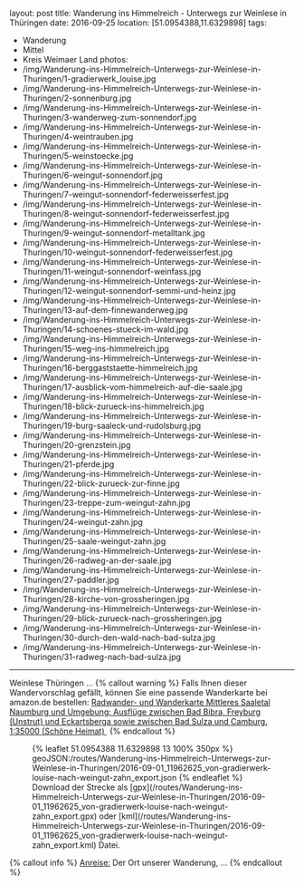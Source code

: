 layout: post
title: Wanderung ins Himmelreich - Unterwegs zur Weinlese in Thüringen
date: 2016-09-25
location: [51.0954388,11.6329898]
tags:
- Wanderung
- Mittel
- Kreis Weimaer Land
photos:
- /img/Wanderung-ins-Himmelreich-Unterwegs-zur-Weinlese-in-Thuringen/1-gradierwerk_louise.jpg
- /img/Wanderung-ins-Himmelreich-Unterwegs-zur-Weinlese-in-Thuringen/2-sonnenburg.jpg
- /img/Wanderung-ins-Himmelreich-Unterwegs-zur-Weinlese-in-Thuringen/3-wanderweg-zum-sonnendorf.jpg
- /img/Wanderung-ins-Himmelreich-Unterwegs-zur-Weinlese-in-Thuringen/4-weintrauben.jpg
- /img/Wanderung-ins-Himmelreich-Unterwegs-zur-Weinlese-in-Thuringen/5-weinstoecke.jpg
- /img/Wanderung-ins-Himmelreich-Unterwegs-zur-Weinlese-in-Thuringen/6-weingut-sonnendorf.jpg
- /img/Wanderung-ins-Himmelreich-Unterwegs-zur-Weinlese-in-Thuringen/7-weingut-sonnendorf-federweisserfest.jpg
- /img/Wanderung-ins-Himmelreich-Unterwegs-zur-Weinlese-in-Thuringen/8-weingut-sonnendorf-federweisserfest.jpg
- /img/Wanderung-ins-Himmelreich-Unterwegs-zur-Weinlese-in-Thuringen/9-weingut-sonnendorf-metalltank.jpg
- /img/Wanderung-ins-Himmelreich-Unterwegs-zur-Weinlese-in-Thuringen/10-weingut-sonnendorf-federweisserfest.jpg
- /img/Wanderung-ins-Himmelreich-Unterwegs-zur-Weinlese-in-Thuringen/11-weingut-sonnendorf-weinfass.jpg
- /img/Wanderung-ins-Himmelreich-Unterwegs-zur-Weinlese-in-Thuringen/12-weingut-sonnendorf-semmi-und-heinz.jpg
- /img/Wanderung-ins-Himmelreich-Unterwegs-zur-Weinlese-in-Thuringen/13-auf-dem-finnewanderweg.jpg
- /img/Wanderung-ins-Himmelreich-Unterwegs-zur-Weinlese-in-Thuringen/14-schoenes-stueck-im-wald.jpg
- /img/Wanderung-ins-Himmelreich-Unterwegs-zur-Weinlese-in-Thuringen/15-weg-ins-himmelreich.jpg
- /img/Wanderung-ins-Himmelreich-Unterwegs-zur-Weinlese-in-Thuringen/16-berggaststaette-himmelreich.jpg
- /img/Wanderung-ins-Himmelreich-Unterwegs-zur-Weinlese-in-Thuringen/17-ausblick-vom-himmelreich-auf-die-saale.jpg
- /img/Wanderung-ins-Himmelreich-Unterwegs-zur-Weinlese-in-Thuringen/18-blick-zurueck-ins-himmelreich.jpg
- /img/Wanderung-ins-Himmelreich-Unterwegs-zur-Weinlese-in-Thuringen/19-burg-saaleck-und-rudolsburg.jpg
- /img/Wanderung-ins-Himmelreich-Unterwegs-zur-Weinlese-in-Thuringen/20-grenzstein.jpg
- /img/Wanderung-ins-Himmelreich-Unterwegs-zur-Weinlese-in-Thuringen/21-pferde.jpg
- /img/Wanderung-ins-Himmelreich-Unterwegs-zur-Weinlese-in-Thuringen/22-blick-zurueck-zur-finne.jpg
- /img/Wanderung-ins-Himmelreich-Unterwegs-zur-Weinlese-in-Thuringen/23-treppe-zum-weingut-zahn.jpg
- /img/Wanderung-ins-Himmelreich-Unterwegs-zur-Weinlese-in-Thuringen/24-weingut-zahn.jpg
- /img/Wanderung-ins-Himmelreich-Unterwegs-zur-Weinlese-in-Thuringen/25-saale-weingut-zahn.jpg
- /img/Wanderung-ins-Himmelreich-Unterwegs-zur-Weinlese-in-Thuringen/26-radweg-an-der-saale.jpg
- /img/Wanderung-ins-Himmelreich-Unterwegs-zur-Weinlese-in-Thuringen/27-paddler.jpg
- /img/Wanderung-ins-Himmelreich-Unterwegs-zur-Weinlese-in-Thuringen/28-kirche-von-grossheringen.jpg
- /img/Wanderung-ins-Himmelreich-Unterwegs-zur-Weinlese-in-Thuringen/29-blick-zurueck-nach-grossheringen.jpg
- /img/Wanderung-ins-Himmelreich-Unterwegs-zur-Weinlese-in-Thuringen/30-durch-den-wald-nach-bad-sulza.jpg
- /img/Wanderung-ins-Himmelreich-Unterwegs-zur-Weinlese-in-Thuringen/31-radweg-nach-bad-sulza.jpg
---
Weinlese Thüringen ...
{% callout warning %}
Falls Ihnen dieser Wandervorschlag gefällt, können Sie eine passende Wanderkarte bei amazon.de bestellen:
<a rel="nofollow" href="https://www.amazon.de/Radwander--Wanderkarte-Mittleres-Saaletal-Naumburg/dp/3895910996/ref=as_li_ss_tl?ie=UTF8&qid=1475071743&sr=8-1&keywords=wanderkarte+bad+sulza&linkCode=ll1&tag=thueringergip-21&linkId=12729e8fcd11dd8e3216bd449547ee5c">Radwander- und Wanderkarte Mittleres Saaletal Naumburg und Umgebung: Ausflüge zwischen Bad Bibra, Freyburg (Unstrut) und Eckartsberga sowie zwischen Bad Sulza und Camburg. 1:35000 (Schöne Heimat) </a><img src="http://ir-de.amazon-adsystem.com/e/ir?t=thueringergip-21&l=as2&o=3&a=1475071743" width="1" height="1" border="0" alt="" style="border:none !important; margin:0px !important;" />
{% endcallout %}
<figure>
{% leaflet 51.0954388 11.6329898 13 100% 350px %}
geoJSON:/routes/Wanderung-ins-Himmelreich-Unterwegs-zur-Weinlese-in-Thuringen/2016-09-01_11962625_von-gradierwerk-louise-nach-weingut-zahn_export.json
{% endleaflet %}
<figcaption>Download der Strecke als [gpx](/routes/Wanderung-ins-Himmelreich-Unterwegs-zur-Weinlese-in-Thuringen/2016-09-01_11962625_von-gradierwerk-louise-nach-weingut-zahn_export.gpx) oder [kml](/routes/Wanderung-ins-Himmelreich-Unterwegs-zur-Weinlese-in-Thuringen/2016-09-01_11962625_von-gradierwerk-louise-nach-weingut-zahn_export.kml) Datei.</figcaption></figure>
<!-- more -->
{% callout info %}
<u>Anreise:</u> Der Ort unserer Wanderung, ...
{% endcallout %}
